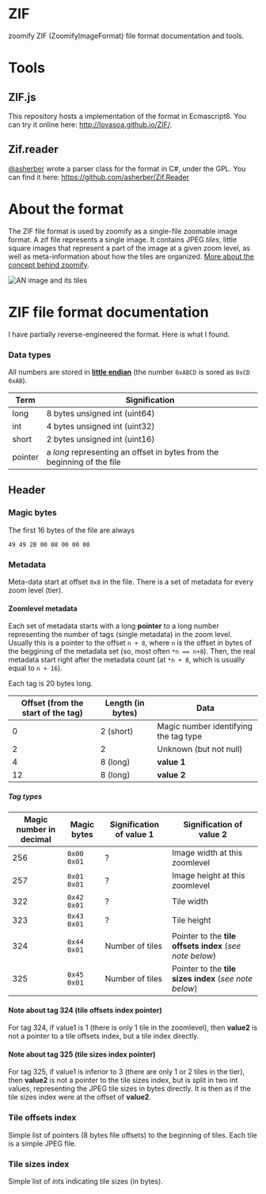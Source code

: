 # ZIF
zoomify ZIF (ZoomifyImageFormat) file format documentation and tools.

# Tools
## ZIF.js
This repository hosts a implementation of the format in Ecmascript6. You can try it online here: http://lovasoa.github.io/ZIF/.

## Zif.reader
[@asherber](https://github.com/asherber) wrote a parser class for the format in C#, under the GPL. You can find it here: https://github.com/asherber/Zif.Reader

# About the format

The ZIF file format is used by zoomify as a single-file zoomable image format.
A zif file represents a single image. It contains JPEG *tiles*, little square images that represent a part of the image at a given zoom level, as well as meta-information about how the tiles are organized. [More about the concept behind zoomify](https://msdn.microsoft.com/en-us/library/cc645050%28VS.95%29.aspx).

![AN image and its tiles](http://www.zoomify.com/downloads/screenshots/tiledTiered.jpg)

# ZIF file format documentation
I have partially reverse-engineered the format. Here is what I found.

### Data types
All numbers are stored in [**little endian**](https://en.wikipedia.org/wiki/Endianness) (the number `0xABCD` is sored as `0xCD 0xAB`).

Term         | Signification
-------------|---------------
long         | 8 bytes unsigned int (uint64)
int          | 4 bytes unsigned int (uint32)
short        | 2 bytes unsigned int (uint16)
pointer      | a *long* representing an offset in bytes from the beginning of the file

## Header

### Magic bytes
The first 16 bytes of the file are always
```
49 49 2B 00 08 00 00 00
```

### Metadata
Meta-data start at offset `0x8` in the file.
There is a set of metadata for every zoom level (tier).

#### Zoomlevel metadata
Each set of metadata starts with a long **pointer** to a long number representing the number of tags (single metadata) in the zoom level. Usually this is a pointer to the offset `n + 8`, where `n` is the offset in bytes of the beggining of the metadata set (so, most often `*n == n+8`). Then, the real metadata start right after the metadata count (at `*n + 8`, which is usually equal to `n + 16`).

Each tag is 20 bytes long.

Offset (from the start of the tag) | Length (in bytes) | Data
-----------------------------------|-------------------|------------------------------
0                                  | 2 (short)         | Magic number identifying the tag type
2                                  | 2                 | Unknown (but not null)
4                                  | 8  (long)         | **value 1**
12                                 | 8  (long)         | **value 2**

##### Tag types
Magic number in decimal | Magic bytes | Signification of **value 1** | Signification of **value 2**
-----|---|---|---
256  |`0x00 0x01`| ?                        | Image width at this zoomlevel
257  |`0x01 0x01`| ?                        | Image height at this zoomlevel
322  |`0x42 0x01`| ?                        | Tile width
323  |`0x43 0x01`| ?                        | Tile height
324  |`0x44 0x01`| Number of tiles          | Pointer to the **tile offsets index** (*see note below*)
325  |`0x45 0x01`| Number of tiles          | Pointer to the **tile sizes index** (*see note below*)

#### Note about tag 324 (tile offsets index pointer)
For tag 324, if value1 is 1 (there is only 1 tile in the zoomlevel), then **value2**
is not a pointer to a tile offsets index, but a tile index directly.

#### Note about tag 325 (tile sizes index pointer)
For tag 325, if value1 is inferior to 3 (there are only 1 or 2 tiles in the tier),
then **value2** is not a pointer to the tile sizes index, but is split in two int
values, representing the JPEG tile sizes in bytes directly. It is then as if the
tile sizes index were at the offset of **value2**.

### Tile offsets index
Simple list of pointers (8 bytes file offsets) to the beginning of tiles. Each tile is a simple JPEG file.

### Tile sizes index
Simple list of *int*s indicating tile sizes (in bytes).

